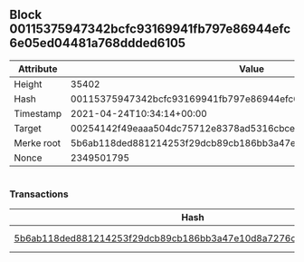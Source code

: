 ## Block 00115375947342bcfc93169941fb797e86944efc6e05ed04481a768ddded6105

Attribute | Value
--- | ---
Height | 35402
Hash | 00115375947342bcfc93169941fb797e86944efc6e05ed04481a768ddded6105
Timestamp | 2021-04-24T10:34:14+00:00
Target | 00254142f49eaaa504dc75712e8378ad5316cbcead634704b3734b6271167cc4
Merke root | 5b6ab118ded881214253f29dcb89cb186bb3a47e10d8a7276c24c8693fa31f31
Nonce | 2349501795

```

```

### Transactions

Hash | Amount
--- | ---
[5b6ab118ded881214253f29dcb89cb186bb3a47e10d8a7276c24c8693fa31f31](5b6ab118ded881214253f29dcb89cb186bb3a47e10d8a7276c24c8693fa31f31.md) | 10.00000000 SKEPTI 

